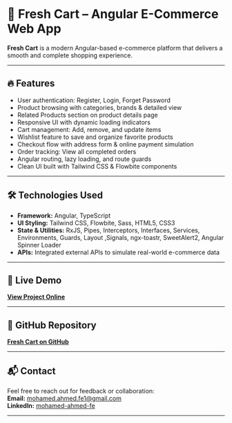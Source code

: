 # 🛒 Fresh Cart – Angular E-Commerce Web App

**Fresh Cart** is a modern Angular-based e-commerce platform that delivers a smooth and complete shopping experience.

---

## 🔥 Features

- User authentication: Register, Login, Forget Password
- Product browsing with categories, brands & detailed view
- Related Products section on product details page
- Responsive UI with dynamic loading indicators
- Cart management: Add, remove, and update items
- Wishlist feature to save and organize favorite products
- Checkout flow with address form & online payment simulation
- Order tracking: View all completed orders
- Angular routing, lazy loading, and route guards
- Clean UI built with Tailwind CSS & Flowbite components

---

## 🛠️ Technologies Used

- **Framework:** Angular, TypeScript
- **UI Styling:** Tailwind CSS, Flowbite, Sass, HTML5, CSS3
- **State & Utilities:** RxJS, Pipes, Interceptors, Interfaces, Services, Environments, Guards, Layout ,Signals, ngx-toastr, SweetAlert2, Angular Spinner Loader
- **APIs:** Integrated external APIs to simulate real-world e-commerce data

---

## 🚀 Live Demo

[**View Project Online**](https://fresh-cart-m5d.vercel.app/#/login)

---

## 📂 GitHub Repository

[**Fresh Cart on GitHub**](https://github.com/Mohamed-Ahmed530/Fresh-Cart)

---

## 📬 Contact

Feel free to reach out for feedback or collaboration:\
**Email:** [mohamed.ahmed.fe1@gmail.com](mohamed.ahmed.fe1@gmail.com)\
**LinkedIn:** [mohamed-ahmed-fe](linkedin.com/in/mohamed-ahmed-fe)

---

